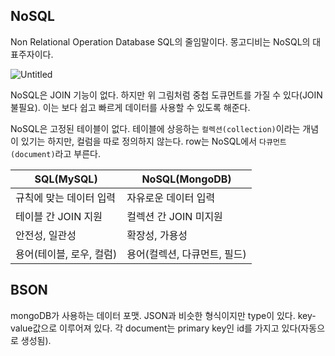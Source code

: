 ## NoSQL

Non Relational Operation Database SQL의 줄임말이다. 몽고디비는 NoSQL의 대표주자이다. 

![Untitled](https://user-images.githubusercontent.com/67692759/136345726-1ba1db9e-0eed-473b-a5e1-45e5b72da666.png)

NoSQL은 JOIN 기능이 없다. 하지만 위 그림처럼 중첩 도큐먼트를 가질 수 있다(JOIN 불필요). 이는 보다 쉽고 빠르게 데이터를 사용할 수 있도록 해준다.

NoSQL은 고정된 테이블이 없다. 테이블에 상응하는 `컬렉션(collection)`이라는 개념이 있기는 하지만, 컬럼을 따로 정의하지 않는다. row는 NoSQL에서 `다큐먼트(document)`라고 부른다.


| SQL(MySQL)               | NoSQL(MongoDB)               |
|--------------------------|------------------------------|
| 규칙에 맞는 데이터 입력  | 자유로운 데이터 입력         |
| 테이블 간 JOIN 지원      | 컬렉션 간 JOIN 미지원        |
| 안전성, 일관성           | 확장성, 가용성               |
| 용어(테이블, 로우, 컬럼) | 용어(컬렉션, 다큐먼트, 필드) |

## BSON

mongoDB가 사용하는 데이터 포맷. JSON과 비슷한 형식이지만 type이 있다. key-value값으로 이루어져 있다. 각 document는 primary key인 id를 가지고 있다(자동으로 생성됨).
